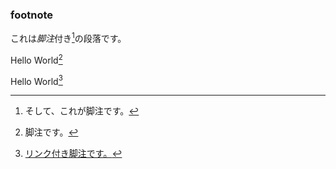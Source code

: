 ### footnote

これは*脚注*付き[^1]の段落です。

[^1]: そして、これが脚注です。

Hello World[^2]

[^2]: 脚注です。

Hello World[^3]
[^3]: [リンク付き脚注です。](https://example.com)
